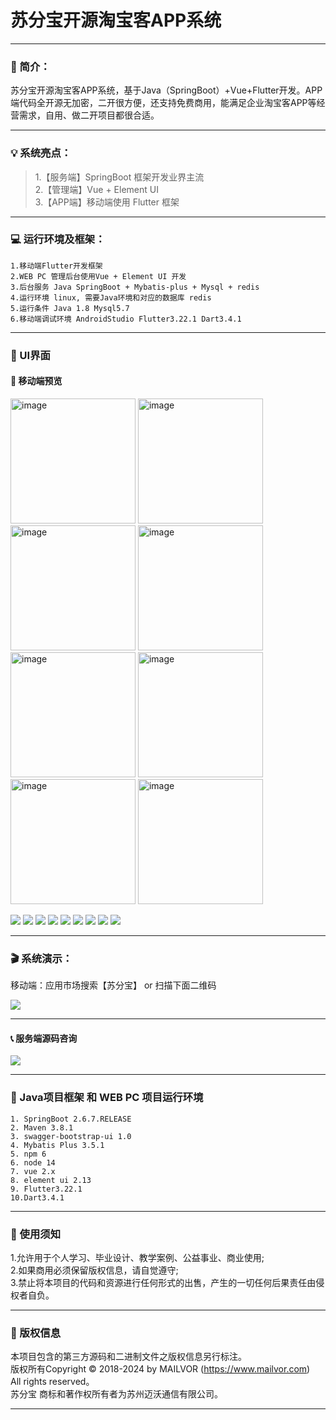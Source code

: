
# 苏分宝开源淘宝客APP系统


---

### 📖 简介：

苏分宝开源淘宝客APP系统，基于Java（SpringBoot）+Vue+Flutter开发。APP端代码全开源无加密，二开很方便，还支持免费商用，能满足企业淘宝客APP等经营需求，自用、做二开项目都很合适。


---

### 💡 系统亮点：
>1.【服务端】SpringBoot 框架开发业界主流<br>
>2.【管理端】Vue + Element UI<br>
>3.【APP端】移动端使用 Flutter 框架<br>

---

### 💻 运行环境及框架：
~~~
1.移动端Flutter开发框架
2.WEB PC 管理后台使用Vue + Element UI 开发
3.后台服务 Java SpringBoot + Mybatis-plus + Mysql + redis
4.运行环境 linux, 需要Java环境和对应的数据库 redis
5.运行条件 Java 1.8 Mysql5.7
6.移动端调试环境 AndroidStudio Flutter3.22.1 Dart3.4.1
~~~
---

### 💟 UI界面

#### 📱 移动端预览

<img src="demoimages/111.gif" title="" alt="image" width="200">
<img src="demoimages/111.png" title="" alt="image" width="200">

<img src="demoimages/222.gif" title="" alt="image" width="200">
<img src="demoimages/222.png" title="" alt="image" width="200">

<img src="demoimages/333.gif" title="" alt="image" width="200">
<img src="demoimages/333.png" title="" alt="image" width="200">

<img src="demoimages/444.gif" title="" alt="image" width="200">
<img src="demoimages/444.png" title="" alt="image" width="200">

![](demoimages/1.png)
![](demoimages/2.png)
![](demoimages/3.png)
![](demoimages/4.png)
![](demoimages/5.png)
![](demoimages/6.png)
![](demoimages/7.png)
![](demoimages/8.png)
![](demoimages/9.png)

---

### 🎬 系统演示：
移动端：应用市场搜索【苏分宝】 or 扫描下面二维码<br>

![](demoimages/app.png)

---

#### 📞 服务端源码咨询
![](demoimages/qr.jpg)

---


### 🔧 Java项目框架 和 WEB PC 项目运行环境
~~~
1. SpringBoot 2.6.7.RELEASE
2. Maven 3.8.1
3. swagger-bootstrap-ui 1.0
4. Mybatis Plus 3.5.1
5. npm 6
6. node 14
7. vue 2.x
8. element ui 2.13
9. Flutter3.22.1
10.Dart3.4.1
~~~

---


### 🔔 使用须知
1.允许用于个人学习、毕业设计、教学案例、公益事业、商业使用;<br>
2.如果商用必须保留版权信息，请自觉遵守;<br>
3.禁止将本项目的代码和资源进行任何形式的出售，产生的一切任何后果责任由侵权者自负。<br>

---
### 🪪 版权信息
本项目包含的第三方源码和二进制文件之版权信息另行标注。<br>
版权所有Copyright © 2018-2024 by MAILVOR (https://www.mailvor.com)<br>
All rights reserved。<br>
苏分宝 商标和著作权所有者为苏州迈沃通信有限公司。<br>

---
